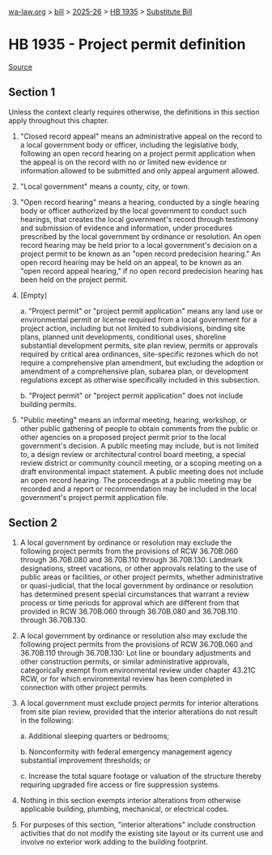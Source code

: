 [wa-law.org](/) > [bill](/bill/) > [2025-26](/bill/2025-26/) > [HB 1935](/bill/2025-26/hb/1935/) > [Substitute Bill](/bill/2025-26/hb/1935/S/)

# HB 1935 - Project permit definition

[Source](http://lawfilesext.leg.wa.gov/biennium/2025-26/Pdf/Bills/House%20Bills/1935-S.pdf)

## Section 1
Unless the context clearly requires otherwise, the definitions in this section apply throughout this chapter.

1. "Closed record appeal" means an administrative appeal on the record to a local government body or officer, including the legislative body, following an open record hearing on a project permit application when the appeal is on the record with no or limited new evidence or information allowed to be submitted and only appeal argument allowed.

2. "Local government" means a county, city, or town.

3. "Open record hearing" means a hearing, conducted by a single hearing body or officer authorized by the local government to conduct such hearings, that creates the local government's record through testimony and submission of evidence and information, under procedures prescribed by the local government by ordinance or resolution. An open record hearing may be held prior to a local government's decision on a project permit to be known as an "open record predecision hearing." An open record hearing may be held on an appeal, to be known as an "open record appeal hearing," if no open record predecision hearing has been held on the project permit.

4. [Empty]

    a. "Project permit" or "project permit application" means any land use or environmental permit or license required from a local government for a project action, including but not limited to subdivisions, binding site plans, planned unit developments, conditional uses, shoreline substantial development permits, site plan review, permits or approvals required by critical area ordinances, site-specific rezones which do not require a comprehensive plan amendment, but excluding the adoption or amendment of a comprehensive plan, subarea plan, or development regulations except as otherwise specifically included in this subsection.

    b. "Project permit" or "project permit application" does not include building permits.

5. "Public meeting" means an informal meeting, hearing, workshop, or other public gathering of people to obtain comments from the public or other agencies on a proposed project permit prior to the local government's decision. A public meeting may include, but is not limited to, a design review or architectural control board meeting, a special review district or community council meeting, or a scoping meeting on a draft environmental impact statement. A public meeting does not include an open record hearing. The proceedings at a public meeting may be recorded and a report or recommendation may be included in the local government's project permit application file.

## Section 2
1. A local government by ordinance or resolution may exclude the following project permits from the provisions of RCW 36.70B.060 through 36.70B.080 and 36.70B.110 through 36.70B.130: Landmark designations, street vacations, or other approvals relating to the use of public areas or facilities, or other project permits, whether administrative or quasi-judicial, that the local government by ordinance or resolution has determined present special circumstances that warrant a review process or time periods for approval which are different from that provided in RCW 36.70B.060 through 36.70B.080 and 36.70B.110 through 36.70B.130.

2. A local government by ordinance or resolution also may exclude the following project permits from the provisions of RCW 36.70B.060 and 36.70B.110 through 36.70B.130: Lot line or boundary adjustments and  other construction permits, or similar administrative approvals, categorically exempt from environmental review under chapter 43.21C RCW, or for which environmental review has been completed in connection with other project permits.

3. A local government must exclude project permits for interior alterations from site plan review, provided that the interior alterations do not result in the following:

    a. Additional sleeping quarters or bedrooms;

    b. Nonconformity with federal emergency management agency substantial improvement thresholds; or

    c. Increase the total square footage or valuation of the structure thereby requiring upgraded fire access or fire suppression systems.

4. Nothing in this section exempts interior alterations from otherwise applicable building, plumbing, mechanical, or electrical codes.

5. For purposes of this section, "interior alterations" include construction activities that do not modify the existing site layout or its current use and involve no exterior work adding to the building footprint.
